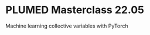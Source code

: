 PLUMED Masterclass 22.05
=============================

Machine learning collective variables with PyTorch
